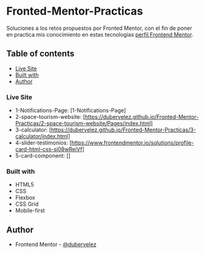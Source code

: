 # Fronted-Mentor-Practicas

Soluciones a los retos propuestos por Fronted Mentor, con el fin de poner en practica mis conocimiento en estas tecnologias [perfil Frontend Mentor](https://www.frontendmentor.io/profile/dubervelez). 

## Table of contents

- [Live Site](#Live)
- [Built with](#built-with)
- [Author](#author)


### Live Site

- 1-Notifications-Page: [1-Notifications-Page]
- 2-space-tourism-website: [https://dubervelez.github.io/Fronted-Mentor-Practicas/2-space-tourism-website/Pages/index.html]
- 3-calculator: [https://dubervelez.github.io/Fronted-Mentor-Practicas/3-calculator/index.html]
- 4-slider-testimonios: [https://www.frontendmentor.io/solutions/profile-card-html-css-si08wReiVf]
- 5-card-component: []


### Built with

- HTML5
- CSS
- Flexbox
- CSS Grid
- Mobile-first


## Author

- Frontend Mentor - [@dubervelez](https://www.frontendmentor.io/profile/dubervelez)
